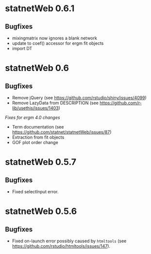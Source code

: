 # statnetWeb 0.6.1

## Bugfixes

* mixingmatrix now ignores a blank network
* update to coef() accessor for ergm fit objects
* import DT


# statnetWeb 0.6

## Bugfixes

* Remove jQuery (see https://github.com/rstudio/shiny/issues/4099)
* Remove LazyData from DESCRIPTION (see https://github.com/r-lib/usethis/issues/1403)

*Fixes for ergm 4.0 changes*  
* Term documentation (see https://github.com/statnet/statnetWeb/issues/87)
* Extraction from fit objects
* GOF plot order change


# statnetWeb 0.5.7

## Bugfixes

* Fixed selectInput error.


# statnetWeb 0.5.6

## Bugfixes

* Fixed on-launch error possibly caused by `htmltools` (see https://github.com/rstudio/htmltools/issues/147).

